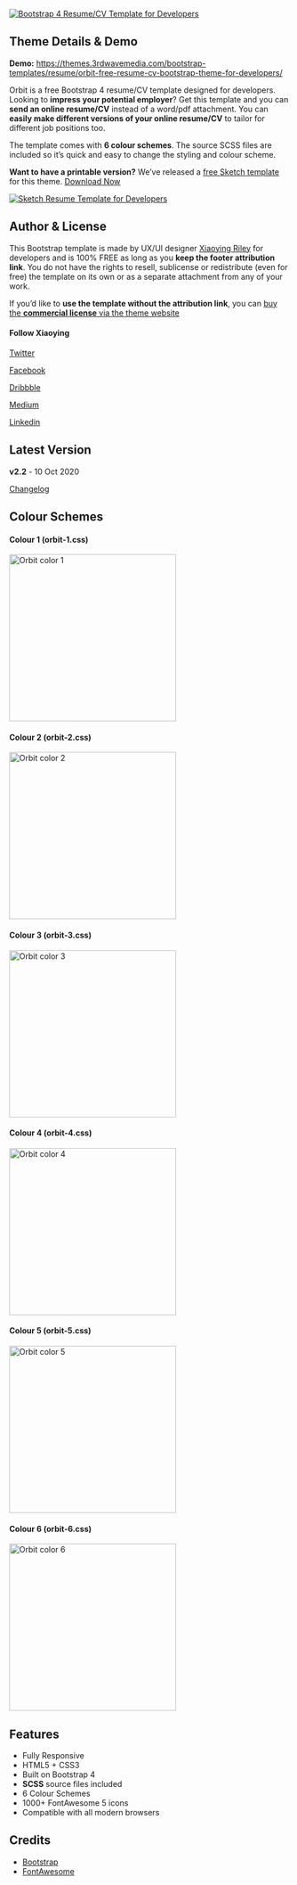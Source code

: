 [![Bootstrap 4 Resume/CV Template for Developers](https://themes.3rdwavemedia.com/wp-content/uploads/2018/07/Bootstrap-Resume-CV-Template-for-Developers.jpg)](https://themes.3rdwavemedia.com/bootstrap-templates/resume/orbit-free-resume-cv-bootstrap-theme-for-developers/)

Theme Details & Demo
--------------------

**Demo:** https://themes.3rdwavemedia.com/bootstrap-templates/resume/orbit-free-resume-cv-bootstrap-theme-for-developers/

Orbit is a free Bootstrap 4 resume/CV template designed for developers. Looking to **impress your potential employer**? Get this template and you can **send an online resume/CV** instead of a word/pdf attachment. You can **easily make different versions of your online resume/CV** to tailor for different job positions too.

The template comes with **6 colour schemes**. The source SCSS files are included so it’s quick and easy to change the styling and colour scheme.

**Want to have a printable version?** We’ve released a [free Sketch template](https://themes.3rdwavemedia.com/resources/sketch-template/orbit-sketch-sketch-resume-template-for-developers/) for this theme. [Download Now](https://themes.3rdwavemedia.com/resources/sketch-template/orbit-sketch-sketch-resume-template-for-developers/)

[![Sketch Resume Template for Developers](https://themes.3rdwavemedia.com/wp-content/uploads/2018/12/orbit-theme-sketch-template-promo.png)](https://themes.3rdwavemedia.com/resources/sketch-template/orbit-sketch-sketch-resume-template-for-developers/)

Author & License
----------------

This Bootstrap template is made by UX/UI designer [Xiaoying Riley](https://twitter.com/3rdwave_themes) for developers and is 100% FREE as long as you **keep the footer attribution link**. You do not have the rights to resell, sublicense or redistribute (even for free) the template on its own or as a separate attachment from any of your work.

If you’d like to **use the template without the attribution link**, you can [buy the **commercial license** via the theme website](https://themes.3rdwavemedia.com/bootstrap-templates/resume/orbit-free-resume-cv-bootstrap-theme-for-developers/)

#### Follow Xiaoying

[Twitter](https://twitter.com/3rdwave_themes)

[Facebook](https://www.facebook.com/3rdwavethemes/)

[Dribbble](https://dribbble.com/Xiaoying)

[Medium](https://medium.com/@3rdwave_themes)

[Linkedin](https://uk.linkedin.com/in/xiaoying)

Latest Version
--------------

**v2.2** - 10 Oct 2020

[Changelog](https://themes.3rdwavemedia.com/bootstrap-templates/resume/orbit-free-resume-cv-bootstrap-theme-for-developers/?target=changelog)

Colour Schemes
--------------

#### Colour 1 (orbit-1.css)

<img src="https://themes.3rdwavemedia.com/wp-content/uploads/2016/01/free-resume-cv-bootstrap-template-for-developer-color-1.jpg" alt="Orbit color 1" width="300" />

#### Colour 2 (orbit-2.css)

<img src="https://themes.3rdwavemedia.com/wp-content/uploads/2016/01/free-resume-cv-bootstrap-template-for-developer-color-2.jpg" alt="Orbit color 2" width="300" />

#### Colour 3 (orbit-3.css)

<img src="https://themes.3rdwavemedia.com/wp-content/uploads/2016/01/free-resume-cv-bootstrap-template-for-developer-color-3.jpg" alt="Orbit color 3" width="300" />

#### Colour 4 (orbit-4.css)

<img src="https://themes.3rdwavemedia.com/wp-content/uploads/2016/01/free-resume-cv-bootstrap-template-for-developer-color-4.jpg" alt="Orbit color 4" width="300" />

#### Colour 5 (orbit-5.css)

<img src="https://themes.3rdwavemedia.com/wp-content/uploads/2016/01/free-resume-cv-bootstrap-template-for-developer-color-5.jpg" alt="Orbit color 5" width="300" />

#### Colour 6 (orbit-6.css)

<img src="https://themes.3rdwavemedia.com/wp-content/uploads/2016/01/free-resume-cv-bootstrap-template-for-developer-color-6.jpg" alt="Orbit color 6" width="300" />

Features
--------

-   Fully Responsive
-   HTML5 + CSS3
-   Built on Bootstrap 4
-   **SCSS** source files included
-   6 Colour Schemes
-   1000+ FontAwesome 5 icons
-   Compatible with all modern browsers

Credits
-------

-   [Bootstrap](http://getbootstrap.com/)
-   [FontAwesome](http://fortawesome.github.io/Font-Awesome/)
